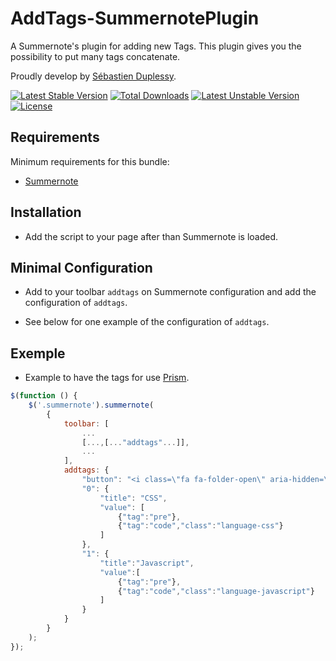 # AddTags-SummernotePlugin
A Summernote's plugin for adding new Tags. This plugin gives you the possibility to put many tags concatenate.

Proudly develop by [Sébastien Duplessy](https://www.duplessy.eu).

[![Latest Stable Version](https://poser.pugx.org/pepsit36/summernotebundle/v/stable)](https://packagist.org/packages/pepsit36/summernotebundle)
[![Total Downloads](https://poser.pugx.org/pepsit36/summernotebundle/downloads)](https://packagist.org/packages/pepsit36/summernotebundle)
[![Latest Unstable Version](https://poser.pugx.org/pepsit36/summernotebundle/v/unstable)](https://packagist.org/packages/pepsit36/summernotebundle)
[![License](https://poser.pugx.org/pepsit36/summernotebundle/license)](https://packagist.org/packages/pepsit36/summernotebundle)

Requirements
------------
Minimum requirements for this bundle:
* [Summernote](http://summernote.org/)

Installation
------------
* Add the script to your page after than Summernote is loaded.

Minimal Configuration
---------------------
* Add to your toolbar `addtags` on Summernote configuration and add the configuration of `addtags`.

* See below for one example of the configuration of `addtags`.

Exemple
-------
* Example to have the tags for use [Prism](http://prismjs.com/).
```javascript
$(function () {
    $('.summernote').summernote(
        {
            toolbar: [
                ...
                [...,[..."addtags"...]],
                ...
            ],
            addtags: {
                "button": "<i class=\"fa fa-folder-open\" aria-hidden=\"true\"><\/i> Prism",
                "0": {
                    "title": "CSS",
                    "value": [
                        {"tag":"pre"},
                        {"tag":"code","class":"language-css"}
                    ]
                },
                "1": {
                    "title":"Javascript",
                    "value":[
                        {"tag":"pre"},
                        {"tag":"code","class":"language-javascript"}
                    ]
                }
            }
        }
    );
});        
```
